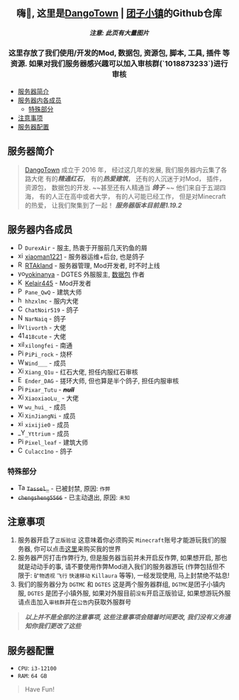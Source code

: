 <div align=center>

<h2>嗨👋, 这里是<a href="https://dgtmc.top">DangoTown</a> | <a href="https://dgtmc.top">团子小镇</a>的Github仓库</h2>

<h5>注意: 此页有大量图片</h5>

</div>

<div align=center>

<h3>这里存放了我们使用/开发的Mod, 数据包, 资源包, 脚本, 工具, 插件 等资源. 如果对我们服务器感兴趣可以加入审核群(`1018873233`)进行审核</h3>

</div>

<!-- TOC -->
  * [服务器简介](#服务器简介)
  * [服务器内各成员](#服务器内各成员)
    * [特殊部分](#特殊部分)
  * [注意事项](#注意事项)
  * [服务器配置](#服务器配置)
<!-- TOC -->

## 服务器简介

> [DangoTown](https://dgtmc.top) 成立于 2016 年， 经过这几年的发展, 我们服务器内云集了各路大佬
> 有的***精通红石***， 有的***热爱建筑***， 还有的人沉迷于对Mod， 插件， 资源包， 数据包的开发. ~~甚至还有人精通当
***鸽子*** ~~
> 他们来自于五湖四海， 有的人正在高中或者大学， 有的人可能已经工作， 但是对Minecraft的热爱， 让我们聚集到了一起！
> ***服务器版本目前是1.19.2***

## 服务器内各成员

* <img src="https://avlist.deta.dev/DurexAir" alt="DurexAir" width="16px">`DurexAir` - 服主, 热衷于开服前几天钓鱼的屑
* <img src="https://avlist.deta.dev/xiaoman1221" alt="xiaoman1221" width="16px">[xiaoman1221](https://yhdzz.cn) - 服务器运维+后台, 也是鸽子
* <img src="https://avlist.deta.dev/RTAkland" alt="RTAkland" width="16px">[RTAkland](https://github.com/RTAkland) - 服务器管理, Mod开发者, 时不时上线
* <img src="https://avlist.deta.dev/yokinanya" alt="yokinanya" width="16px">[yokinanya](https://github.com/yokinanya) - DGTES
  外服服主, [数据包](https://github.com/DangoTown/DGT_Extra_datapack)
  作者
* <img src="https://avlist.deta.dev/Kelair445" alt="Kelair445" width="16px">[Kelair445](https://github.com/CaaMoe) - Mod开发者
* <img src="https://avlist.deta.dev/Pane_QwQ" alt="Pane_QwQ" width="16px">`Pane_QwQ` - 建筑大师
* <img src="https://avlist.deta.dev/hhzxlmc" alt="hhzxlmc" width="16px">`hhzxlmc` - 服内大佬
* <img src="https://avlist.deta.dev/ChatNoir519" alt="ChatNoir519" width="16px">`ChatNoir519` - 鸽子
* <img src="https://avlist.deta.dev/NarNaiq" alt="NarNaiq" width="16px">`NarNaiq` - 鸽子
* <img src="https://crafatar.com/avatars/7327caa9-90ac-4397-9ea4-d7ab89e609dc?overlay=true" alt="livorth" width="16px">`livorth` - 大佬
* <img src="https://avlist.deta.dev/418cute" alt="418cute" width="16px">`418cute` - 大佬
* <img src="https://avlist.deta.dev/xilongfei" alt="xilongfei" width="16px">`xilongfei` - 南通
* <img src="https://avlist.deta.dev/PiPi_rock" alt="PiPi_rock" width="16px">`PiPi_rock` - 烧杯
* <img src="https://avlist.deta.dev/Wind___" alt="Wind___" width="16px">`Wind___` - 成员
* <img src="https://crafthead.net/avatar/0599eb28f2d74fa1b87526bfbc8359dd" alt="Xiang_Q1u" width="16px">`Xiang_Q1u` - 红石大佬, 担任内服红石审核
* <img src="https://avlist.deta.dev/Ender_DAG" alt="Ender_DAG" width="16px">`Ender_DAG` - 搓环大师, 但也算是半个鸽子, 担任内服审核
* <img src="https://avlist.deta.dev/Pixar_Tutu" alt="Pixar_Tutu" width="16px">`Pixar_Tutu` - ***~~null~~***
* <img src="https://avlist.deta.dev/XiaoxiaoLu" alt="XiaoxiaoLu" width="16px">`XiaoxiaoLu_` - 大佬
* <img src="https://avlist.deta.dev/wu_hui" alt="wu_hui" width="16px">`wu_hui_` - 成员
* <img src="https://avlist.deta.dev/XinJiangNi" alt="XinJiangNi" width="16px">`XinJiangNi` - 成员
* <img src="https://avlist.deta.dev/xixijie0" alt="xixijie0" width="16px">`xixijie0` - 成员
* <img src="https://avlist.deta.dev/_Yttrium" alt="_Yttrium" width="16px">`_Yttrium` - 成员
* <img src="https://avlist.deta.dev/Pixel_leaf" alt="Pixel_leaf" width="16px">`Pixel_leaf` - 建筑大师
* <img src="https://avlist.deta.dev/Culacc1no" alt="Culacc1no" width="16px">`Culacc1no` - 鸽子

### 特殊部分

* <img src="https://avlist.deta.dev/Tassel_" alt="Tassel_" width="16px"> ~~`Tassel_`~~ - 已被封禁, 原因: `作弊`
* ~~`chengsheng5566`~~ - 已主动退出, 原因: `未知`

## 注意事项

1. 服务器开启了`正版验证` 这意味着你必须购买 `Minecraft`账号才能游玩我们的服务器,
   你可以点击[这里](https://www.minecraft.net/zh-hans/get-minecraft)来购买我的世界
2. 服务器严厉打击作弊行为, 但是服务器当前并未开启反作弊, 如果想开启, 那也就是动动手的事,
   请不要使用作弊Mod进入我们的服务器游玩 (作弊包括但不限于: `矿物透视` `飞行` `快速移动` `Killaura` 等等), 一经发现使用,
   马上封禁绝不姑息!
3. 我们的服务器分为 `DGTMC` 和 `DGTES` 这是两个服务器群组, `DGTMC`是团子小镇内服, `DGTES` 是团子小镇外服,
   如果对外服目前`没有`开启正版验证, 如果想游玩外服 请点击加入`审核群`并在`公告`内获取外服群号

> ***以上并不是全部的注意事项, 这些注意事项会随着时间更改, 我们没有义务通知你我们更改了这些***

## 服务器配置

* `CPU`: `i3-12100`
* `RAM`: `64 GB`

> Have Fun!
